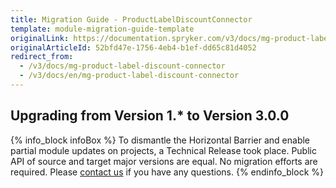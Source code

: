 ```yaml
---
title: Migration Guide - ProductLabelDiscountConnector
template: module-migration-guide-template
originalLink: https://documentation.spryker.com/v3/docs/mg-product-label-discount-connector
originalArticleId: 52bfd47e-1756-4eb4-b1ef-dd65c81d4052
redirect_from:
  - /v3/docs/mg-product-label-discount-connector
  - /v3/docs/en/mg-product-label-discount-connector
---
```


## Upgrading from Version 1.* to Version 3.0.0


{% info_block infoBox %}
To dismantle the Horizontal Barrier and enable partial module updates on projects, a Technical Release took place. Public API of source and target major versions are equal. No migration efforts are required. Please [contact us](https://spryker.com/en/support/) if you have any questions.
{% endinfo_block %}
